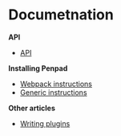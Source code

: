 # Documetnation

**API**

- [API](./api/index.md)

**Installing Penpad**

- [Webpack instructions](./webpack-instructions.md)
- [Generic instructions](./generic-instructions.md)

**Other articles**

- [Writing plugins](./writing-plugins.md)
